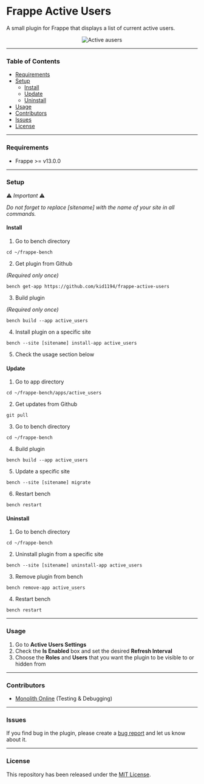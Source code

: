 # Frappe Active Users

A small plugin for Frappe that displays a list of current active users.

<div style="width:100%;text-align:center">
    <img src="https://github.com/kid1194/frappe-active-users/blob/main/images/image.png?raw=true" alt="Active ausers"/>
</div>

---

### Table of Contents
- [Requirements](#requirements)
- [Setup](#setup)
  - [Install](#install)
  - [Update](#update)
  - [Uninstall](#uninstall)
- [Usage](#usage)
- [Contributors](#contributors)
- [Issues](#issues)
- [License](#license)

---

### Requirements
- Frappe >= v13.0.0

---

### Setup

⚠️ *Important* ⚠️

*Do not forget to replace [sitename] with the name of your site in all commands.*

#### Install
1. Go to bench directory

```
cd ~/frappe-bench
```

2. Get plugin from Github

*(Required only once)*

```
bench get-app https://github.com/kid1194/frappe-active-users
```

3. Build plugin

*(Required only once)*

```
bench build --app active_users
```

4. Install plugin on a specific site

```
bench --site [sitename] install-app active_users
```

5. Check the usage section below

#### Update
1. Go to app directory

```
cd ~/frappe-bench/apps/active_users
```

2. Get updates from Github

```
git pull
```

3. Go to bench directory

```
cd ~/frappe-bench
```

4. Build plugin

```
bench build --app active_users
```

5. Update a specific site

```
bench --site [sitename] migrate
```

6. Restart bench

```
bench restart
```

#### Uninstall
1. Go to bench directory

```
cd ~/frappe-bench
```

2. Uninstall plugin from a specific site

```
bench --site [sitename] uninstall-app active_users
```

3. Remove plugin from bench

```
bench remove-app active_users
```

4. Restart bench

```
bench restart
```

---

### Usage
1. Go to **Active Users Settings**
2. Check the **Is Enabled** box and set the desired **Refresh Interval**
3. Choose the **Roles** and **Users** that you want the plugin to be visible to or hidden from

---

### Contributors
- [Monolith Online](https://github.com/monolithon) (Testing & Debugging)

---

### Issues
If you find bug in the plugin, please create a [bug report](https://github.com/kid1194/frappe-active-users/issues/new?assignees=kid1194&labels=bug&template=bug_report.md&title=%5BBUG%5D) and let us know about it.

---

### License
This repository has been released under the [MIT License](https://github.com/kid1194/frappe-active-users/blob/main/LICENSE).
